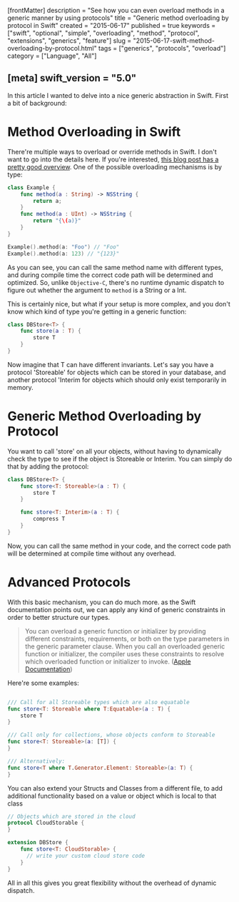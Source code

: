 [frontMatter]
description = "See how you can even overload methods in a generic manner by using protocols"
title = "Generic method overloading by protocol in Swift"
created = "2015-06-17"
published = true
keywords = ["swift", "optional", "simple", "overloading", "method", "protocol", "extensions", "generics", "feature"]
slug = "2015-06-17-swift-method-overloading-by-protocol.html"
tags = ["generics", "protocols", "overload"]
category = ["Language", "All"]

[meta]
swift_version = "5.0"
---

In this article I wanted to delve into a nice generic abstraction in Swift. First a bit of background:

# Method Overloading in Swift

There\'re multiple ways to overload or override methods in Swift. I
don\'t want to go into the details here. If you\'re interested, [this
blog post has a pretty good
overview](http://sketchytech.blogspot.de/2014/09/swift-overriding-vs-overloading-xcode-6.html).
One of the possible overloading mechanisms is by type:

``` Swift
class Example {
    func method(a : String) -> NSString {
        return a;
    }
    func method(a : UInt) -> NSString {
        return "{\(a)}"
    }
}

Example().method(a: "Foo") // "Foo"
Example().method(a: 123) // "{123}"
```

As you can see, you can call the same method name with different types,
and during compile time the correct code path will be determined and
optimized. So, unlike `Objective-C`, there\'s no runtime dynamic
dispatch to figure out whether the argument to `method` is a String or a
Int.

This is certainly nice, but what if your setup is more complex, and you
don\'t know which kind of type you\'re getting in a generic function:

``` Swift
class DBStore<T> {
    func store(a : T) {
        store T
    }
}
```

Now imagine that T can have different invariants. Let\'s say you have a
protocol \'Storeable\' for objects which can be stored in your database,
and another protocol \'Interim for objects which should only exist
temporarily in memory.

# Generic Method Overloading by Protocol

You want to call \'store\' on all your objects, without having to
dynamically check the type to see if the object is Storeable or Interim.
You can simply do that by adding the protocol:

``` Swift
class DBStore<T> {
    func store<T: Storeable>(a : T) {
        store T
    }

    func store<T: Interim>(a : T) {
        compress T
    }
}
```
Now, you can call the same method in your code, and the correct code
path will be determined at compile time without any overhead.

# Advanced Protocols

With this basic mechanism, you can do much more. as the Swift
documentation points out, we can apply any kind of generic constraints
in order to better structure our types.

> You can overload a generic function or initializer by providing
> different constraints, requirements, or both on the type parameters in
> the generic parameter clause. When you call an overloaded generic
> function or initializer, the compiler uses these constraints to
> resolve which overloaded function or initializer to invoke. ([Apple
> Documentation](https://developer.apple.com/library/prerelease/ios/documentation/Swift/Conceptual/Swift_Programming_Language/GenericParametersAndArguments.html#//apple_ref/doc/uid/TP40014097-CH37-ID406))

Here\'re some examples:

``` Swift

/// Call for all Storeable types which are also equatable
func store<T: Storeable where T:Equatable>(a : T) {
    store T
}

/// Call only for collections, whose objects conform to Storeable
func store<T: Storeable>(a: [T]) {
}

/// Alternatively:
func store<T where T.Generator.Element: Storeable>(a: T) {
}

```

You can also extend your Structs and Classes from a different file, to
add additional functionality based on a value or object which is local
to that class

``` Swift
// Objects which are stored in the cloud
protocol CloudStorable {
}

extension DBStore {
    func store<T: CloudStorable> {
      // write your custom cloud store code
    }
}
```

All in all this gives you great flexibility without the overhead of
dynamic dispatch.
